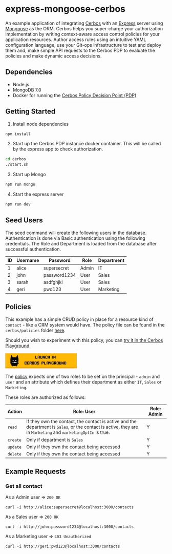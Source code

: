 # express-mongoose-cerbos

An example application of integrating [Cerbos](https://cerbos.dev) with an [Express](https://expressjs.com/) server using [Mongoose](https://mongoosejs.com/) as the ORM. Cerbos helps you super-charge your authorization implementation by writing context-aware access control policies for your application resources. Author access rules using an intuitive YAML configuration language, use your Git-ops infrastructure to test and deploy them and, make simple API requests to the Cerbos PDP to evaluate the policies and make dynamic access decisions.

## Dependencies

- Node.js
- MongoDB 7.0
- Docker for running the [Cerbos Policy Decision Point (PDP)](https://docs.cerbos.dev/cerbos/installation/container.html)

## Getting Started

1. Install node dependencies

```bash
npm install
```

2. Start up the Cerbos PDP instance docker container. This will be called by the express app to check authorization.

```bash
cd cerbos
./start.sh
```

3. Start up Mongo

```bash
npm run mongo
```

4. Start the express server

```bash
npm run dev
```

## Seed Users

The seed command will create the following users in the database. Authentication is done via Basic authentication using the following credentials. The Role and Department is loaded from the database after successful authentication.

| ID  | Username | Password     | Role  | Department |
| --- | -------- | ------------ | ----- | ---------- |
| 1   | alice    | supersecret  | Admin | IT         |
| 2   | john     | password1234 | User  | Sales      |
| 3   | sarah    | asdfghjkl    | User  | Sales      |
| 4   | geri     | pwd123       | User  | Marketing  |

## Policies

This example has a simple CRUD policy in place for a resource kind of `contact` - like a CRM system would have. The policy file can be found in the `cerbos/policies` folder [here](https://github.com/cerbos/express-mongoose-cerbos/blob/main/cerbos/policies/contact.yaml).

Should you wish to experiment with this policy, you can <a href="https://play.cerbos.dev/p/i64b8076eOhyn95GlGSrpz0Oti8M2x01" target="_blank">try it in the Cerbos Playground</a>.

<a href="https://play.cerbos.dev/p/i64b8076eOhyn95GlGSrpz0Oti8M2x01" target="_blank"><img src="docs/launch.jpg" height="48" /></a>

The [policy](./cerbos/policies/contact.yaml) expects one of two roles to be set on the principal - `admin` and `user` and an attribute which defines their department as either `IT`, `Sales` or `Marketing`.

These roles are authorized as follows:

| Action   | Role: User                                                                                                                                                    | Role: Admin |
| -------- | ------------------------------------------------------------------------------------------------------------------------------------------------------------- | ----------- |
| `read`   | If they own the contact, the contact is active and the department is `Sales`, or the contact is active, they are in `Marketing` and `marketingOptIn` is true. | Y           |
| `create` | Only if department is `Sales`                                                                                                                                 | Y           |
| `update` | Only if they own the contact being accessed                                                                                                                   | Y           |
| `delete` | Only if they own the contact being accessed                                                                                                                   | Y           |

## Example Requests

### Get all contact

As a Admin user => `200 OK`

```
curl -i http://alice:supersecret@localhost:3000/contacts
```

As a Sales user => `200 OK`

```
curl -i http://john:password1234@localhost:3000/contacts
```

As a Marketing user => `403 Unauthorized`

```
curl -i http://geri:pwd123@localhost:3000/contacts
```
